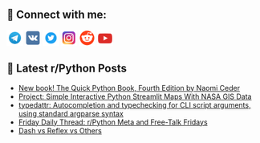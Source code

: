 ## 🔎 Connect with me:
[<img src="https://github.com/bullbesh/bullbesh/blob/main/images/Telegram.png" width="32" height="32" />](https://t.me/bullbesh)
[<img src="https://github.com/bullbesh/bullbesh/blob/main/images/VK.png" width="32" height="32" />](https://vk.com/bullbesh)
[<img src="https://github.com/bullbesh/bullbesh/blob/main/images/Twitter.png" width="32" height="32" />](https://twitter.com/bullbesh1)
[<img src="https://github.com/bullbesh/bullbesh/blob/main/images/Instagram.png" width="32" height="32" />](https://www.instagram.com/bullbesh)
[<img src="https://github.com/bullbesh/bullbesh/blob/main/images/Reddit.png" width="32" height="32" />](https://www.reddit.com/user/bullbesh)
[<img src="https://github.com/bullbesh/bullbesh/blob/main/images/YouTube.png" width="32" height="32" />](https://www.youtube.com/channel/UCtfjRs6uzgq5mfm8S06WTcg)

## 📕 Latest r/Python Posts
<!-- BLOG-POST-LIST:START -->
- [New book! The Quick Python Book, Fourth Edition by Naomi Ceder](https://www.reddit.com/r/Python/comments/1cj8zp2/new_book_the_quick_python_book_fourth_edition_by/)
- [Project: Simple Interactive Python Streamlit Maps With NASA GIS Data](https://www.reddit.com/r/Python/comments/1cj57lw/project_simple_interactive_python_streamlit_maps/)
- [typedattr: Autocompletion and typechecking for CLI script arguments, using standard argparse syntax](https://www.reddit.com/r/Python/comments/1cj2ztk/typedattr_autocompletion_and_typechecking_for_cli/)
- [Friday Daily Thread: r/Python Meta and Free-Talk Fridays](https://www.reddit.com/r/Python/comments/1ciuske/friday_daily_thread_rpython_meta_and_freetalk/)
- [Dash vs Reflex vs Others](https://www.reddit.com/r/Python/comments/1citedj/dash_vs_reflex_vs_others/)
<!-- BLOG-POST-LIST:END -->
